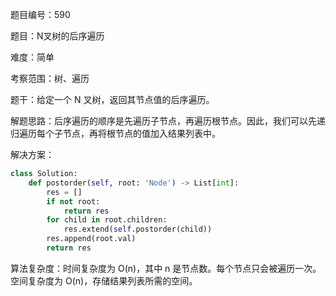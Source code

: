 题目编号：590

题目：N叉树的后序遍历

难度：简单

考察范围：树、遍历

题干：给定一个 N 叉树，返回其节点值的后序遍历。

解题思路：后序遍历的顺序是先遍历子节点，再遍历根节点。因此，我们可以先递归遍历每个子节点，再将根节点的值加入结果列表中。

解决方案：

```python
class Solution:
    def postorder(self, root: 'Node') -> List[int]:
        res = []
        if not root:
            return res
        for child in root.children:
            res.extend(self.postorder(child))
        res.append(root.val)
        return res
```

算法复杂度：时间复杂度为 O(n)，其中 n 是节点数。每个节点只会被遍历一次。空间复杂度为 O(n)，存储结果列表所需的空间。